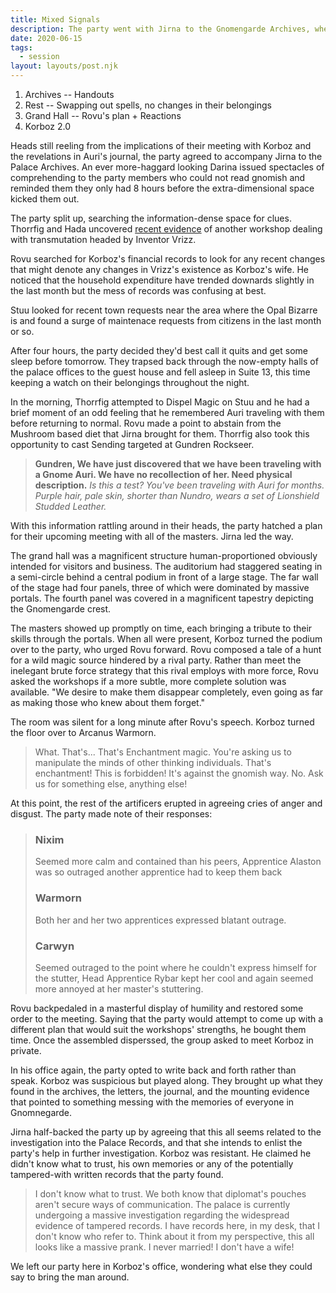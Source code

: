 ```yaml
---
title: Mixed Signals
description: The party went with Jirna to the Gnomengarde Archives, where they found plenty of written evidence of the transmutation workshop's recent existence. With the plot thickening, the party adjourned to their quarters to prepare for the next day. Jirna showed up bright and early once again to take the party to their meeting in the Grand Hall with all the workshops at once.
date: 2020-06-15
tags:
  - session
layout: layouts/post.njk
---
```


1. Archives -- Handouts
2. Rest -- Swapping out spells, no changes in their belongings
3. Grand Hall -- Rovu's plan + Reactions
4. Korboz 2.0

Heads still reeling from the implications of their meeting with Korboz and the revelations in Auri's journal, the party agreed to accompany Jirna to the Palace Archives. An ever more-haggard looking Darina issued spectacles of comprehending to the party members who could not read gnomish and reminded them they only had 8 hours before the extra-dimensional space kicked them out.

The party split up, searching the information-dense space for clues. Thorrfig and Hada uncovered [recent evidence](https://www.gmbinder.com/share/-M9aI0r08WVg2o3HXVMI) of another workshop dealing with transmutation headed by Inventor Vrizz.

Rovu searched for Korboz's financial records to look for any recent changes that might denote any changes in Vrizz's existence as Korboz's wife. He noticed that the household expenditure have trended downards slightly in the last month but the mess of records was confusing at best.

Stuu looked for recent town requests near the area where the Opal Bizarre is and found a surge of maintenace requests from citizens in the last month or so.

After four hours, the party decided they'd best call it quits and get some sleep before tomorrow. They trapsed back through the now-empty halls of the palace offices to the guest house and fell asleep in Suite 13, this time keeping a watch on their belongings throughout the night.

In the morning, Thorrfig attempted to Dispel Magic on Stuu and he had a brief moment of an odd feeling that he remembered Auri traveling with them before returning to normal. Rovu made a point to abstain from the Mushroom based diet that Jirna brought for them. Thorrfig also took this opportunity to cast Sending targeted at Gundren Rockseer.

> **Gundren, We have just discovered that we have been traveling with a Gnome Auri. We have no recollection of her. Need physical description.**
> _Is this a test? You've been traveling with Auri for months. Purple hair, pale skin, shorter than Nundro, wears a set of Lionshield Studded Leather._

With this information rattling around in their heads, the party hatched a plan for their upcoming meeting with all of the masters. Jirna led the way.

The grand hall was a magnificent structure human-proportioned obviously intended for visitors and business. The auditorium had staggered seating in a semi-circle behind a central podium in front of a large stage. The far wall of the stage had four panels, three of which were dominated by massive portals. The fourth panel was covered in a magnificent tapestry depicting the Gnomengarde crest.

The masters showed up promptly on time, each bringing a tribute to their skills through the portals. When all were present, Korboz turned the podium over to the party, who urged Rovu forward. Rovu composed a tale of a hunt for a wild magic source hindered by a rival party. Rather than meet the inelegant brute force strategy that this rival employs with more force, Rovu asked the workshops if a more subtle, more complete solution was available. "We desire to make them disappear completely, even going as far as making those who knew about them forget."

The room was silent for a long minute after Rovu's speech. Korboz turned the floor over to Arcanus Warmorn.

> What. That's... That's Enchantment magic. You're asking us to manipulate the minds of other thinking individuals. That's enchantment! This is forbidden! It's against the gnomish way. No. Ask us for something else, anything else!

At this point, the rest of the artificers erupted in agreeing cries of anger and disgust. The party made note of their responses:

> ### Nixim
>
> Seemed more calm and contained than his peers, Apprentice Alaston was so outraged another apprentice had to keep them back
>
> ### Warmorn
> 
> Both her and her two apprentices expressed blatant outrage.
>
> ### Carwyn
> 
> Seemed outraged to the point where he couldn't express himself for the stutter, Head Apprentice Rybar kept her cool and again seemed more annoyed at her master's stuttering.

Rovu backpedaled in a masterful display of humility and restored some order to the meeting. Saying that the party would attempt to come up with a different plan that would suit the workshops' strengths, he bought them time. Once the assembled disperssed, the group asked to meet Korboz in private.

In his office again, the party opted to write back and forth rather than speak. Korboz was suspicious but played along. They brought up what they found in the archives, the letters, the journal, and the mounting evidence that pointed to something messing with the memories of everyone in Gnomnegarde.

Jirna half-backed the party up by agreeing that this all seems related to the investigation into the Palace Records, and that she intends to enlist the party's help in further investigation. Korboz was resistant. He claimed he didn't know what to trust, his own memories or any of the potentially tampered-with written records that the party found.

> I don't know what to trust. We both know that diplomat's pouches aren't secure ways of communication. The palace is currently undergoing a massive investigation regarding the widespread evidence of tampered records. I have records here, in my desk, that I don't know who refer to. Think about it from my perspective, this all looks like a massive prank. I never married! I don't have a wife!

We left our party here in Korboz's office, wondering what else they could say to bring the man around.